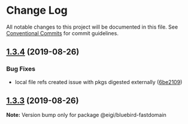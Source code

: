 # Change Log

All notable changes to this project will be documented in this file.
See [Conventional Commits](https://conventionalcommits.org) for commit guidelines.

## [1.3.4](https://github.com/enduranceinternational/bluebird/compare/v1.3.3...v1.3.4) (2019-08-26)


### Bug Fixes

* local file refs created issue with pkgs digested externally ([6be2109](https://github.com/enduranceinternational/bluebird/commit/6be2109))





## [1.3.3](https://github.com/enduranceinternational/bluebird/compare/v1.3.2...v1.3.3) (2019-08-26)

**Note:** Version bump only for package @eigi/bluebird-fastdomain

